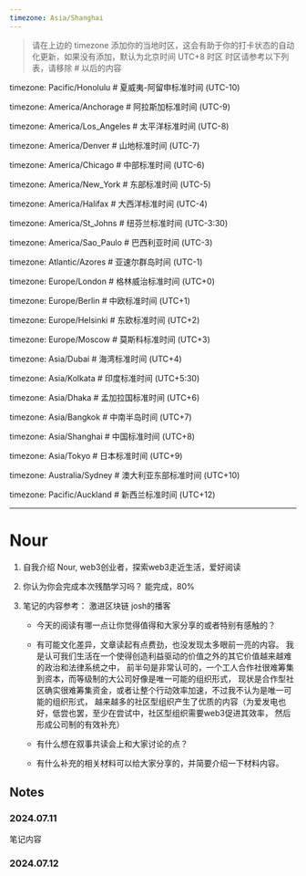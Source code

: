 ```yaml
---
timezone: Asia/Shanghai
---
```


> 请在上边的 timezone 添加你的当地时区，这会有助于你的打卡状态的自动化更新，如果没有添加，默认为北京时间 UTC+8 时区
> 时区请参考以下列表，请移除 # 以后的内容

timezone: Pacific/Honolulu # 夏威夷-阿留申标准时间 (UTC-10)

timezone: America/Anchorage # 阿拉斯加标准时间 (UTC-9)

timezone: America/Los_Angeles # 太平洋标准时间 (UTC-8)

timezone: America/Denver # 山地标准时间 (UTC-7)

timezone: America/Chicago # 中部标准时间 (UTC-6)

timezone: America/New_York # 东部标准时间 (UTC-5)

timezone: America/Halifax # 大西洋标准时间 (UTC-4)

timezone: America/St_Johns # 纽芬兰标准时间 (UTC-3:30)

timezone: America/Sao_Paulo # 巴西利亚时间 (UTC-3)

timezone: Atlantic/Azores # 亚速尔群岛时间 (UTC-1)

timezone: Europe/London # 格林威治标准时间 (UTC+0)

timezone: Europe/Berlin # 中欧标准时间 (UTC+1)

timezone: Europe/Helsinki # 东欧标准时间 (UTC+2)

timezone: Europe/Moscow # 莫斯科标准时间 (UTC+3)

timezone: Asia/Dubai # 海湾标准时间 (UTC+4)

timezone: Asia/Kolkata # 印度标准时间 (UTC+5:30)

timezone: Asia/Dhaka # 孟加拉国标准时间 (UTC+6)

timezone: Asia/Bangkok # 中南半岛时间 (UTC+7)

timezone: Asia/Shanghai # 中国标准时间 (UTC+8)

timezone: Asia/Tokyo # 日本标准时间 (UTC+9)

timezone: Australia/Sydney # 澳大利亚东部标准时间 (UTC+10)

timezone: Pacific/Auckland # 新西兰标准时间 (UTC+12)

---

# Nour

1. 自我介绍
Nour, web3创业者，探索web3走近生活，爱好阅读

2. 你认为你会完成本次残酷学习吗？
能完成，80%


3. 笔记的内容参考：
   激进区块链 josh的播客
   
   - 今天的阅读有哪一点让你觉得值得和大家分享的或者特别有感触的？
   - 有可能文化差异，文章读起有点费劲，也没发现太多眼前一亮的内容。
     我是认可我们生活在一个使得创造利益驱动的价值之外的其它价值越来越难的政治和法律系统之中，
     前半句是非常认可的，一个工人合作社很难筹集到资本，而等级制的大公司好像是唯一可能的组织形式，
     现状是合作型社区确实很难筹集资金，或者让整个行动效率加速，不过我不认为是唯一可能的组织形式，
     越来越多的社区型组织产生了优质的内容（为爱发电也好，低尝也罢，至少在尝试中，社区型组织需要web3促进其效率，
     然后形成公司制的有效补充）

   - 有什么想在叙事共读会上和大家讨论的点？
   - 有什么补充的相关材料可以给大家分享的，并简要介绍一下材料内容。

## Notes

<!-- Content_START -->

### 2024.07.11

笔记内容

### 2024.07.12

<!-- Content_END -->
